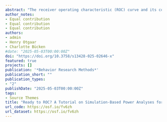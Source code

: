 ```yaml
---
abstract: "The receiver operating characteristic (ROC) curve and its corresponding (partial) area under the curve (AUC) are frequently used statistical tools in psychological research to assess the discriminability of a test, method, intervention, or procedure. In this paper, we provide a tutorial on conducting simulation-based power analyses for ROC curve and (p)AUC analyses in R. We also created a Shiny app and the R package “ROCpower” to perform such power analyses. In our tutorial, we highlight the importance of setting the smallest effect size of interest (SESOI) for which researchers want to conduct their power analysis. The SESOI is the smallest effect that is practically or theoretically relevant for a specific field of research or study. We provide how such a SESOI can be established and how it changes hypotheses from simply establishing whether there is a statistically significant effect (i.e., null-hypothesis significance testing) to whether the effects are practically or theoretically important (i.e., minimum-effect testing) or whether the effect is too small to care about (i.e., equivalence testing). We show how power analyses for these different hypothesis tests can be conducted via a confidence interval-focused approach. This confidence interval-focused, simulation-based power analysis can be adapted to different research designs and questions and improves the reproducibility of power analyses."
author_notes:
- Equal contribution
- Equal contribution
- Equal contribution
authors:
- admin
- Henry Otgaar
- Charlotte Bücken
#date: "2025-05-03T00:00:00Z"
doi: "https://doi.org/10.3758/s13428-025-02646-x"
featured: true
projects: []
publication: '*Behavior Research Methods*'
publication_short: ""
publication_types:
- "2"
publishDate: "2025-05-03T00:00:00Z"
tags:
- Source Themes
title: "Ready to ROC? A Tutorial on Simulation-Based Power Analyses for Null Hypothesis Significance, Minimum-Effect, and Equivalence Testing for ROC Curve Analyses"
url_code: https://osf.io/fv6zh
url_dataset: https://osf.io/fv6zh
---
```




